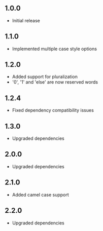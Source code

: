 ## 1.0.0

- Initial release

## 1.1.0

- Implemented multiple case style options

## 1.2.0

- Added support for pluralization
- '0', '1' and 'else' are now reserved words 

## 1.2.4

- Fixed dependency compatibility issues

## 1.3.0

- Upgraded dependencies

## 2.0.0

- Upgraded dependencies

## 2.1.0

- Added camel case support

## 2.2.0

- Upgraded dependencies
